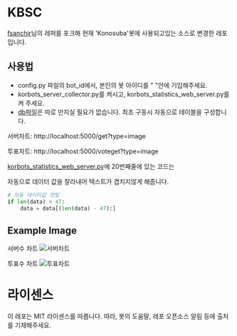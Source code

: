 # KBSC
[fsanchir](<https://github.com/fsanchir/Koreanbots-Bot-Servers-Chart>)님의 레퍼를 포크해 현재 'Konosuba'봇에 사용되고있는 소스로 변경한 레포입니다.

## 사용법
- config.py 파일의 bot_id에서, 본인의 봇 아이디를 " "안에 기입해주세요.
- korbots_server_collector.py를 켜시고, korbots_statistics_web_server.py를 켜 주세요.
- [db파일](<https://github.com/SpaceDEVofficial/KBSC/blob/main/server/db/db.db>)은 따로 만지실 필요가 없습니다. 최초 구동시 자동으로 테이블을 구성합니다.
 
서버차트: http://localhost:5000/get?type=image
 
투표차트: http://localhost:5000/voteget?type=image

[korbots_statistics_web_server.py](<https://github.com/SpaceDEVofficial/KBSC/blob/446608672e06abbb61214fe8a4eb5761adece18c/korbots_statistics_web_server.py#L20>)에 20번째줄에 있는 코드는

자동으로 데이터 값을 잘라내어 텍스트가 겹치지않게 해줍니다.
```python
# 자동 데이터값 컷팅
if len(data) > 47:
    data = data[(len(data) - 47):]
```
## Example Image

서버수 차트
![서버차트](<https://media.discordapp.net/attachments/884407186854404106/888801756362977280/output.png?width=1056&height=549>)

투표수 차트
![투표차트](<https://media.discordapp.net/attachments/884407186854404106/888790778770497566/output.png?width=1056&height=549>)
# 라이센스
이 레포는 MIT 라이센스를 따릅니다. 따라, 봇의 도움말, 레포 오픈소스 알림 등에 출처를 기제해주세요.

